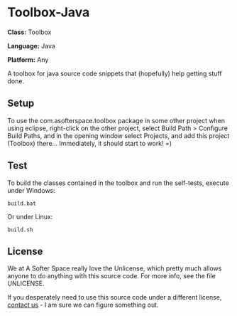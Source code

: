 # Toolbox-Java

**Class:** Toolbox

**Language:** Java

**Platform:** Any

A toolbox for java source code snippets that (hopefully) help getting stuff done.

## Setup

To use the com.asofterspace.toolbox package in some other project when using eclipse, right-click on the other project, select Build Path > Configure Build Paths, and in the opening window select Projects, and add this project (Toolbox) there...
Immediately, it should start to work! =)

## Test

To build the classes contained in the toolbox and run the self-tests, execute under Windows:

```
build.bat
```

Or under Linux:

```
build.sh
```

## License

We at A Softer Space really love the Unlicense, which pretty much allows anyone to do anything with this source code.
For more info, see the file UNLICENSE.

If you desperately need to use this source code under a different license, [contact us](mailto:moya@asofterspace.com) - I am sure we can figure something out.